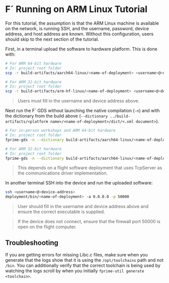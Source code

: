 # F´ Running on ARM Linux Tutorial

For this tutorial, the assumption is that the ARM Linux machine is available on the network, is running SSH, and the username, password, device address, and host address are known. Without this configuration, users should skip to the next section of the tutorial.

First, in a terminal upload the software to hardware platform. This is done with:

```sh
# For ARM 64-bit hardware
# In: project root folder
scp -r build-artifacts/aarch64-linux/<name-of-deployment> <username>@<device-address>:deployment

# For ARM 32-bit hardware
# In: project root folder
scp -r build-artifacts/arm-hf-linux/<name-of-deployment> <username>@<device-address>:deployment
```
> Users must fill in the username and device address above.

Next run the F´ GDS without launching the native compilation (`-n`) and with the 
dictionary from the build above (`--dictionary ../build-artifacts/<platform name>/<name-of-deployment>/dict/<.xml document>`).

```sh
# For in-person workshops and ARM 64-bit hardware
# In: project root folder
fprime-gds -n --dictionary build-artifacts/aarch64-linux/<name-of-deployment>/dict/<App Dictionary>.xml --ip-client --ip-address <device-address>

# For ARM 32-bit hardware
# In: project root folder
fprime-gds -n --dictionary build-artifacts/aarch64-linux/<name-of-deployment>/dict/<App Dictionary>.xml --ip-client --ip-address <device-address>
```
> This depends on a flight software deployment that uses TcpServer as the communications driver implementation.

In another terminal SSH into the device and run the uploaded software:
```sh
ssh <username>@<device-address>
deployment/bin/<name-of-deployment> -a 0.0.0.0 -p 50000
```
> User should fill in the username and device address above and ensure the correct executable is supplied.

> If the device does not connect, ensure that the firewall port 50000 is open on the flight computer.

## Troubleshooting

If you are getting errors for missing Libc.c files, make sure when you generate 
that the logs show that it is using the `/opt/toolchains` path and not `/bin`. 
You can additionally verify that the correct toolchain is being used by watching
the logs scroll by when you initially `fprime-util generate <toolchain>`.
